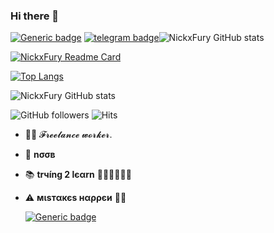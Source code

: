 ### Hi there 👋

[![Generic badge](https://img.shields.io/badge/REACHME-@-<COLOR>.svg)](https://github.com/NickxFury) [![telegram badge](https://img.shields.io/badge/NickxFury-30302f?style=flat&logo=telegram)](https://telegram.dog/NickxFury)![NickxFury GitHub stats](https://github-readme-stats-dulquer9.vercel.app/api?username=NickxFury&theme=gruvbox&show_icons=true)

[![NickxFury Readme Card](https://github-readme-stats-dulquer9.vercel.app/api/pin/?username=NickxFury&repo=github-readme-stats)](https://github.com/NickxFury)

[![Top Langs](https://github-readme-stats-dulquer9.vercel.app/api/top-langs/?username=NickxFury&layout=compact)](https://github.com/NickxFury)

![NickxFury GitHub stats](https://github-readme-stats-dulquer9.vercel.app/api?username=NickxFury&bg_color=30,e96443,904e95&title_color=fff&text_color=fff)

![GitHub followers](https://img.shields.io/github/followers/NickxFury?style=social)      ![Hits](https://hits.seeyoufarm.com/api/count/incr/badge.svg?url=https://github.com/NickxFury/)

- 👨‍💼 𝓕𝓻𝓮𝓮𝓵𝓪𝓷𝓬𝓮  𝔀𝓸𝓻𝓴𝓮𝓻.
- 🌚 <b>nσσв</b>
- 📚 <b>trчíng 2 lєαrn</b> 🚶🏻‍♂️🚶🏻‍♂️
- ⚠️ <b>мιѕтαкєѕ нαρρєи</b> 🤷‍♂️

  [![Generic badge](https://img.shields.io/badge/FoeㅤMo꒦꒐ꏂꇙ..ㅤping@-MOVIECLUB_CHAT-RED.svg)](https://telegram.dog/MOVIECLUB_CHAT)

